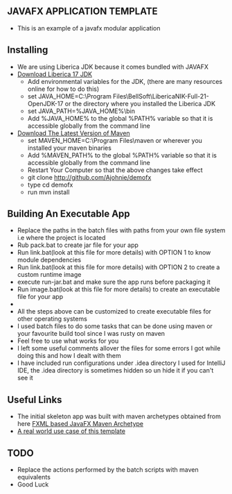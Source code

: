 ## JAVAFX APPLICATION TEMPLATE
- This is an example of a javafx modular application 

Installing
----------
- We are using Liberica JDK because it comes bundled with JAVAFX
- [Download Liberica 17 JDK](https://bell-sw.com/pages/liberica-native-image-kit/) 
  - Add environmental variables for the JDK, (there are many resources online for how to do this)
  - set JAVA_HOME=C:\Program Files\BellSoft\LibericaNIK-Full-21-OpenJDK-17 or the directory where you installed the Liberica JDK
  - set JAVA_PATH=%JAVA_HOME%\bin
  - Add %JAVA_HOME% to the global %PATH% variable so that it is accessible globally from the command line
- [Download The Latest Version of Maven](https://maven.apache.org/download.cgi)
  - set MAVEN_HOME=C:\Program Files\maven or wherever you installed your maven binaries
  - Add %MAVEN_PATH% to the global %PATH% variable so that it is accessible globally from the command line
  - Restart Your Computer so that the above changes take effect
  - git clone http://github.com/Ajohnie/demofx
  - type cd demofx
  - run mvn install
  
Building An Executable App
----------
- Replace the paths in the batch files with paths from your own file system i.e where the project is located
- Rub pack.bat to create jar file for your app
- Run link.bat(look at this file for more details) with OPTION 1 to know module dependencies
- Run link.bat(look at this file for more details) with OPTION 2 to create a custom runtime image
- execute run-jar.bat and make sure the app runs before packaging it
- Run image.bat(look at this file for more details) to create an executable file for your app
- 
- All the steps above can be customized to create executable files for other operating systems
- I used batch files to do some tasks that can be done using maven or your favourite build tool since I was rusty on maven
- Feel free to use what works for you
- I left some useful comments allover the files for some errors I got while doing this and how I dealt with them
- I have included run configurations under .idea directory I used for IntelliJ IDE, the .idea directory is sometimes hidden so un hide it if you can't see it

Useful Links
----------
- The initial skeleton app was built with maven archetypes obtained from here [FXML based JavaFX Maven Archetype](https://github.com/openjfx/javafx-maven-archetypes/tree/master/javafx-archetype-fxml)
- [A real world use case of this template](https://github.com/Ajohnie/nfc-card-reader)


TODO
----------
- Replace the actions performed by the batch scripts with maven equivalents
- Good Luck
